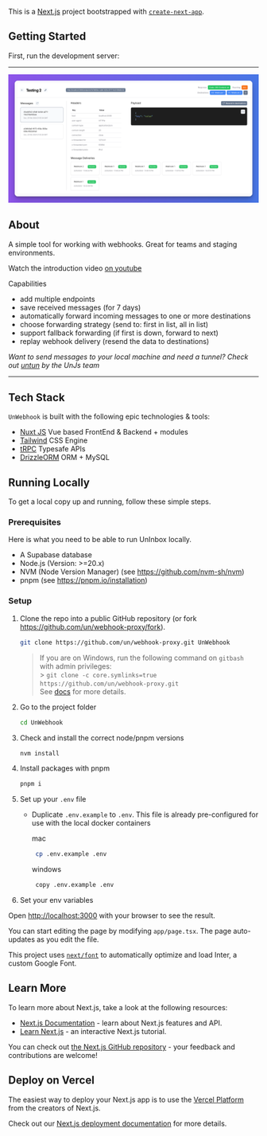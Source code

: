This is a [Next.js](https://nextjs.org/) project bootstrapped with [`create-next-app`](https://github.com/vercel/next.js/tree/canary/packages/create-next-app).

## Getting Started

First, run the development server:

---

![Screenshot of UnWebhook](screenshot.png)

## About

A simple tool for working with webhooks.
Great for teams and staging environments.

Watch the introduction video [on youtube](https://youtu.be/q3dS1leG1wQ)

Capabilities

- add multiple endpoints
- save received messages (for 7 days)
- automatically forward incoming messages to one or more destinations
- choose forwarding strategy (send to: first in list, all in list)
- support fallback forwarding (if first is down, forward to next)
- replay webhook delivery (resend the data to destinations)

_Want to send messages to your local machine and need a tunnel?
Check out [untun](https://github.com/unjs/untun) by the UnJs team_

---

## Tech Stack

`UnWebhook` is built with the following epic technologies & tools:

- [Nuxt JS](https://nuxt.com) Vue based FrontEnd & Backend + modules
- [Tailwind](https://tailwindcss.com/) CSS Engine
- [tRPC](https://trpc.io/) Typesafe APIs
- [DrizzleORM](https://orm.drizzle.team/) ORM + MySQL

## Running Locally

To get a local copy up and running, follow these simple steps.

### Prerequisites

Here is what you need to be able to run UnInbox locally.

- A Supabase database
- Node.js (Version: >=20.x)
- NVM (Node Version Manager) (see https://github.com/nvm-sh/nvm)
- pnpm (see https://pnpm.io/installation)

### Setup

1. Clone the repo into a public GitHub repository (or fork https://github.com/un/webhook-proxy/fork).

   ```sh
   git clone https://github.com/un/webhook-proxy.git UnWebhook
   ```

   > If you are on Windows, run the following command on `gitbash` with admin privileges: <br> > `git clone -c core.symlinks=true https://github.com/un/webhook-proxy.git` <br>
   > See [docs](https://cal.com/docs/how-to-guides/how-to-troubleshoot-symbolic-link-issues-on-windows#enable-symbolic-links) for more details.

2. Go to the project folder

   ```sh
   cd UnWebhook
   ```

3. Check and install the correct node/pnpm versions

   ```sh
   nvm install
   ```

4. Install packages with pnpm

   ```sh
   pnpm i
   ```

5. Set up your `.env` file

   - Duplicate `.env.example` to `.env`. This file is already pre-configured for use with the local docker containers

     mac

     ```sh
      cp .env.example .env
     ```

     windows

     ```sh
      copy .env.example .env
     ```

6. Set your env variables

Open [http://localhost:3000](http://localhost:3000) with your browser to see the result.

You can start editing the page by modifying `app/page.tsx`. The page auto-updates as you edit the file.

This project uses [`next/font`](https://nextjs.org/docs/basic-features/font-optimization) to automatically optimize and load Inter, a custom Google Font.

## Learn More

To learn more about Next.js, take a look at the following resources:

- [Next.js Documentation](https://nextjs.org/docs) - learn about Next.js features and API.
- [Learn Next.js](https://nextjs.org/learn) - an interactive Next.js tutorial.

You can check out [the Next.js GitHub repository](https://github.com/vercel/next.js/) - your feedback and contributions are welcome!

## Deploy on Vercel

The easiest way to deploy your Next.js app is to use the [Vercel Platform](https://vercel.com/new?utm_medium=default-template&filter=next.js&utm_source=create-next-app&utm_campaign=create-next-app-readme) from the creators of Next.js.

Check out our [Next.js deployment documentation](https://nextjs.org/docs/deployment) for more details.

